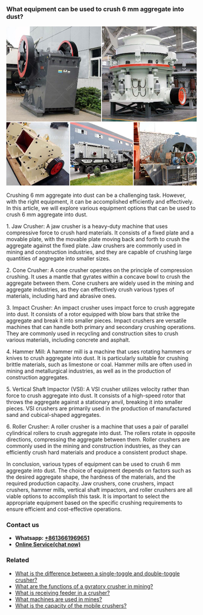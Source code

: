<h3>What equipment can be used to crush 6 mm aggregate into dust?</h3><img src='1701743101.jpg' alt=''><p>Crushing 6 mm aggregate into dust can be a challenging task. However, with the right equipment, it can be accomplished efficiently and effectively. In this article, we will explore various equipment options that can be used to crush 6 mm aggregate into dust.</p><p>1. Jaw Crusher: A jaw crusher is a heavy-duty machine that uses compressive force to crush hard materials. It consists of a fixed plate and a movable plate, with the movable plate moving back and forth to crush the aggregate against the fixed plate. Jaw crushers are commonly used in mining and construction industries, and they are capable of crushing large quantities of aggregate into smaller sizes.</p><p>2. Cone Crusher: A cone crusher operates on the principle of compression crushing. It uses a mantle that gyrates within a concave bowl to crush the aggregate between them. Cone crushers are widely used in the mining and aggregate industries, as they can effectively crush various types of materials, including hard and abrasive ones.</p><p>3. Impact Crusher: An impact crusher uses impact force to crush aggregate into dust. It consists of a rotor equipped with blow bars that strike the aggregate and break it into smaller pieces. Impact crushers are versatile machines that can handle both primary and secondary crushing operations. They are commonly used in recycling and construction sites to crush various materials, including concrete and asphalt.</p><p>4. Hammer Mill: A hammer mill is a machine that uses rotating hammers or knives to crush aggregate into dust. It is particularly suitable for crushing brittle materials, such as limestone or coal. Hammer mills are often used in mining and metallurgical industries, as well as in the production of construction aggregates.</p><p>5. Vertical Shaft Impactor (VSI): A VSI crusher utilizes velocity rather than force to crush aggregate into dust. It consists of a high-speed rotor that throws the aggregate against a stationary anvil, breaking it into smaller pieces. VSI crushers are primarily used in the production of manufactured sand and cubical-shaped aggregates.</p><p>6. Roller Crusher: A roller crusher is a machine that uses a pair of parallel cylindrical rollers to crush aggregate into dust. The rollers rotate in opposite directions, compressing the aggregate between them. Roller crushers are commonly used in the mining and construction industries, as they can efficiently crush hard materials and produce a consistent product shape.</p><p>In conclusion, various types of equipment can be used to crush 6 mm aggregate into dust. The choice of equipment depends on factors such as the desired aggregate shape, the hardness of the materials, and the required production capacity. Jaw crushers, cone crushers, impact crushers, hammer mills, vertical shaft impactors, and roller crushers are all viable options to accomplish this task. It is important to select the appropriate equipment based on the specific crushing requirements to ensure efficient and cost-effective operations.</p><h3>Contact us</h3><ul><li><strong>Whatsapp:&nbsp;<a href="https://wa.me/8613661969651">+8613661969651</a></strong></li><li><a href="https://swt.shibang-china.com/?git&amp;zhl&amp;What equipment can be used to crush 6 mm aggregate into dust"><strong>Online Service(chat now)</strong></a></li></ul><h3>Related</h3><ul><li><a href='What is the difference between a singletoggle and doubletoggle crusher.md'>What is the difference between a single-toggle and double-toggle crusher?</a></li><li><a href='What are the functions of a gyratory crusher in mining.md'>What are the functions of a gyratory crusher in mining?</a></li><li><a href='What is receiving feeder in a crusher.md'>What is receiving feeder in a crusher?</a></li><li><a href='What machines are used in mines.md'>What machines are used in mines?</a></li><li><a href='What is the capacity of the mobile crushers.md'>What is the capacity of the mobile crushers?</a></li></ul>